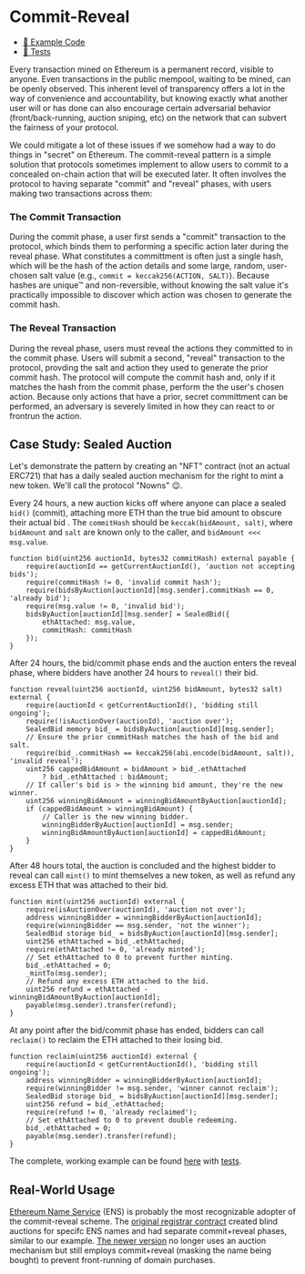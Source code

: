 # Commit-Reveal

- [📜 Example Code](./SealedAuctionMint.sol)
- [🐞 Tests](../../test/SealedAuctionMint.t.sol)

Every transaction mined on Ethereum is a permanent record, visible to anyone. Even transactions in the public mempool, waiting to be mined, can be openly observed. This inherent level of transparency offers a lot in the way of convenience and accountability, but knowing exactly what another user will or has done can also encourage certain adversarial behavior (front/back-running, auction sniping, etc) on the network that can subvert the fairness of your protocol.

We could mitigate a lot of these issues if we somehow had a way to do things in "secret" on Ethereum. The commit-reveal pattern is a simple solution that protocols sometimes implement to allow users to commit to a concealed on-chain action that will be executed later. It often involves the protocol to having separate "commit" and "reveal" phases, with users making two transactions across them:

### The Commit Transaction

During the commit phase, a user first sends a "commit" transaction to the protocol, which binds them to performing a specific action later during the reveal phase. What constitutes a committment is often just a single hash, which will be the hash of the action details and some large, random, user-chosen salt value (e.g., `commit = keccak256(ACTION, SALT)`). Because hashes are unique™ and non-reversible, without knowing the salt value it's practically impossible to discover which action was chosen to generate the commit hash.


### The Reveal Transaction

During the reveal phase, users must reveal the actions they committed to in the commit phase. Users will submit a second, "reveal" transaction to the protocol, provding the salt and action they used to generate the prior commit hash. The protocol will compute the commit hash and, only if it matches the hash from the commit phase, perform the the user's chosen action. Because only actions that have a prior, secret committment can be performed, an adversary is severely limited in how they can react to or frontrun the action.

## Case Study: Sealed Auction
Let's demonstrate the pattern by creating an "NFT" contract (not an actual ERC721) that has a daily sealed auction mechanism for the right to mint a new token. We'll call the protocol "Nowns" 😉.

Every 24 hours, a new auction kicks off where anyone can place a sealed `bid()` (commit), attaching more ETH than the true bid amount to obscure their actual bid . The `commitHash` should be `keccak(bidAmount, salt)`, where `bidAmount` and `salt` are known only to the caller, and `bidAmount <<< msg.value`.

```solidity
function bid(uint256 auctionId, bytes32 commitHash) external payable {
    require(auctionId == getCurrentAuctionId(), 'auction not accepting bids');
    require(commitHash != 0, 'invalid commit hash');
    require(bidsByAuction[auctionId][msg.sender].commitHash == 0, 'already bid');
    require(msg.value != 0, 'invalid bid');
    bidsByAuction[auctionId][msg.sender] = SealedBid({
        ethAttached: msg.value,
        commitHash: commitHash
    });
}
```

After 24 hours, the bid/commit phase ends and the auction enters the reveal phase, where bidders have another 24 hours to `reveal()` their bid.

```solidity
function reveal(uint256 auctionId, uint256 bidAmount, bytes32 salt) external {
    require(auctionId < getCurrentAuctionId(), 'bidding still ongoing');
    require(!isAuctionOver(auctionId), 'auction over');
    SealedBid memory bid_ = bidsByAuction[auctionId][msg.sender];
    // Ensure the prior commitHash matches the hash of the bid and salt.
    require(bid_.commitHash == keccak256(abi.encode(bidAmount, salt)), 'invalid reveal');
    uint256 cappedBidAmount = bidAmount > bid_.ethAttached
        ? bid_.ethAttached : bidAmount;
    // If caller's bid is > the winning bid amount, they're the new winner.
    uint256 winningBidAmount = winningBidAmountByAuction[auctionId];
    if (cappedBidAmount > winningBidAmount) {
        // Caller is the new winning bidder.
        winningBidderByAuction[auctionId] = msg.sender;
        winningBidAmountByAuction[auctionId] = cappedBidAmount;
    }
}
```

After 48 hours total, the auction is concluded and the highest bidder to reveal can call `mint()` to mint themselves a new token, as well as refund any excess ETH that was attached to their bid.

```solidity
function mint(uint256 auctionId) external {
    require(isAuctionOver(auctionId), 'auction not over');
    address winningBidder = winningBidderByAuction[auctionId];
    require(winningBidder == msg.sender, 'not the winner');
    SealedBid storage bid_ = bidsByAuction[auctionId][msg.sender];
    uint256 ethAttached = bid_.ethAttached;
    require(ethAttached != 0, 'already minted');
    // Set ethAttached to 0 to prevent further minting.
    bid_.ethAttached = 0;
    _mintTo(msg.sender);
    // Refund any excess ETH attached to the bid.
    uint256 refund = ethAttached - winningBidAmountByAuction[auctionId];
    payable(msg.sender).transfer(refund);
}
```

At any point after the bid/commit phase has ended, bidders can call `reclaim()` to reclaim the ETH attached to their losing bid.

```solidity
function reclaim(uint256 auctionId) external {
    require(auctionId < getCurrentAuctionId(), 'bidding still ongoing');
    address winningBidder = winningBidderByAuction[auctionId];
    require(winningBidder != msg.sender, 'winner cannot reclaim');
    SealedBid storage bid_ = bidsByAuction[auctionId][msg.sender];
    uint256 refund = bid_.ethAttached;
    require(refund != 0, 'already reclaimed');
    // Set ethAttached to 0 to prevent double redeeming.
    bid_.ethAttached = 0;
    payable(msg.sender).transfer(refund);
}
```

The complete, working example can be found [here](./SealedAuctionMint.sol) with [tests](../../test/SealedAuctionMint.t.sol).

## Real-World Usage
[Ethereum Name Service](https://ens.domains/) (ENS) is probably the most recognizable adopter of the commit-reveal scheme. The [original registrar contract](https://etherscan.io/address/0x6090a6e47849629b7245dfa1ca21d94cd15878ef#code) created blind auctions for specifc ENS names and had separate commit+reveal phases, similar to our example. [The newer version](https://docs.ens.domains/contract-api-reference/.eth-permanent-registrar/controller) no longer uses an auction mechanism but still employs commit+reveal (masking the name being bought) to prevent front-running of domain purchases.

